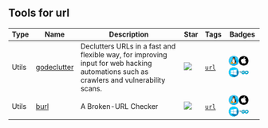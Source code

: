 
## Tools for url

| Type | Name | Description | Star | Tags | Badges |
| --- | --- | --- | --- | --- | --- |
|Utils|[godeclutter](https://github.com/c3l3si4n/godeclutter)|Declutters URLs in a fast and flexible way, for improving input for web hacking automations such as crawlers and vulnerability scans.|![](https://img.shields.io/github/stars/c3l3si4n/godeclutter?label=%20)|[`url`](/categorize/tags/url.md)|![linux](./images/linux.png)![macos](./images/apple.png)![windows](./images/windows.png)[![Go](./images/go.png)](/categorize/langs/Go.md)|
|Utils|[burl](https://github.com/tomnomnom/burl)|A Broken-URL Checker |![](https://img.shields.io/github/stars/tomnomnom/burl?label=%20)|[`url`](/categorize/tags/url.md)|![linux](./images/linux.png)![macos](./images/apple.png)![windows](./images/windows.png)[![Go](./images/go.png)](/categorize/langs/Go.md)|


